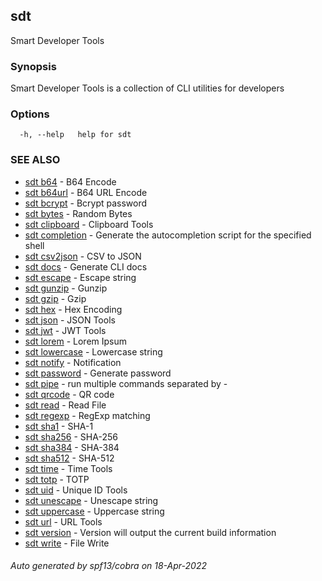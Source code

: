 ## sdt

Smart Developer Tools

### Synopsis

Smart Developer Tools is a collection of CLI utilities for developers

### Options

```
  -h, --help   help for sdt
```

### SEE ALSO

* [sdt b64](sdt_b64.md)	 - B64 Encode
* [sdt b64url](sdt_b64url.md)	 - B64 URL Encode
* [sdt bcrypt](sdt_bcrypt.md)	 - Bcrypt password
* [sdt bytes](sdt_bytes.md)	 - Random Bytes
* [sdt clipboard](sdt_clipboard.md)	 - Clipboard Tools
* [sdt completion](sdt_completion.md)	 - Generate the autocompletion script for the specified shell
* [sdt csv2json](sdt_csv2json.md)	 - CSV to JSON
* [sdt docs](sdt_docs.md)	 - Generate CLI docs
* [sdt escape](sdt_escape.md)	 - Escape string
* [sdt gunzip](sdt_gunzip.md)	 - Gunzip
* [sdt gzip](sdt_gzip.md)	 - Gzip
* [sdt hex](sdt_hex.md)	 - Hex Encoding
* [sdt json](sdt_json.md)	 - JSON Tools
* [sdt jwt](sdt_jwt.md)	 - JWT Tools
* [sdt lorem](sdt_lorem.md)	 - Lorem Ipsum
* [sdt lowercase](sdt_lowercase.md)	 - Lowercase string
* [sdt notify](sdt_notify.md)	 - Notification
* [sdt password](sdt_password.md)	 - Generate password
* [sdt pipe](sdt_pipe.md)	 - run multiple <sdt> commands separated by -
* [sdt qrcode](sdt_qrcode.md)	 - QR code
* [sdt read](sdt_read.md)	 - Read File
* [sdt regexp](sdt_regexp.md)	 - RegExp matching
* [sdt sha1](sdt_sha1.md)	 - SHA-1
* [sdt sha256](sdt_sha256.md)	 - SHA-256
* [sdt sha384](sdt_sha384.md)	 - SHA-384
* [sdt sha512](sdt_sha512.md)	 - SHA-512
* [sdt time](sdt_time.md)	 - Time Tools
* [sdt totp](sdt_totp.md)	 - TOTP
* [sdt uid](sdt_uid.md)	 - Unique ID Tools
* [sdt unescape](sdt_unescape.md)	 - Unescape string
* [sdt uppercase](sdt_uppercase.md)	 - Uppercase string
* [sdt url](sdt_url.md)	 - URL Tools
* [sdt version](sdt_version.md)	 - Version will output the current build information
* [sdt write](sdt_write.md)	 - File Write

###### Auto generated by spf13/cobra on 18-Apr-2022
